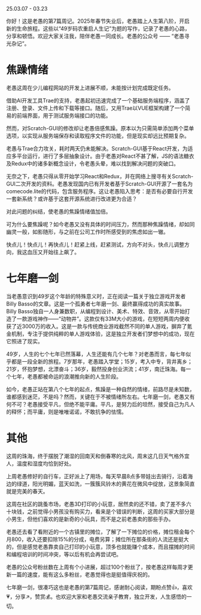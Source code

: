 
25.03.07 - 03.23

你好！这是老愚的第7篇周记。2025年春节失业后，老愚踏上人生第八阶，开启新的生命旅程。这些以“49岁码农重启人生记”为题的写作，记录了老愚的心路，分享和顿悟。欢迎大家关注我，陪伴老愚一同成长。老愚的公众号 —— “老愚寻光杂记”。

# 焦躁情绪

老愚这周在少儿编程网站的开发上进展不顺，未能按计划完成既定任务。

借助AI开发工具Trae的支持，老愚起初迅速完成了一个基础服务端程序，涵盖了注册、登录、文件上传和下载等接口。随后，又用Trae以VUE框架构建了一个简易的前端界面，用于测试服务端接口的功能。

然而，对Scratch-GUI的修改却让老愚倍感焦躁。原本以为只需简单添加两个菜单选项，以实现从服务端保存和读取程序文件的功能，但是现实却远比预期复杂。

老愚与Trae合力攻关，耗时两天仍未能解决。Scratch-GUI基于React开发，为适应多平台运行，进行了多层抽象设计。由于老愚对React不甚了解，JS的语法糖衣及Redux中的诸多新概念设计，令老愚头晕，难以找到解决问题的突破口。

无奈之下，老愚只得从零开始学习React和Redux，并在网络上搜寻有关Scratch-GUI二次开发的资料。老愚发现国内已有开发者基于Scratch-GUI开源了一套名为comecode.lite的代码，包含服务程序。这让老愚陷入思考：是否有必要自行开发一套新系统？或许基于这套开源系统进行改进更为合适？

对此问题的纠结，使老愚的焦躁情绪值加倍。

可为什么要焦躁呢？如今老愚又没有具体的时间压力，然而那种焦躁情绪，却如同幽灵一般，如影随形，与之前在公司工作时所感受到的焦虑如出一辙。

快点儿！快点儿！再快点儿！赶紧上线，赶紧测试，方向不对头，快点儿调整方向，我这血压又开始往上飙了。


# 七年磨一剑

当老愚意识到49岁这个年龄的特殊意义时，正在阅读一篇关于独立游戏开发者Billy Basso的文章。这是一个孤勇者七年磨一剑、最终赢得成功的真实故事。Billy Basso独自一人身兼数职，从编程到设计、美术、特效、音效，从零开始打造了一款游戏神作——“动物井”。这款仅有33M大小的游戏，在短短两周内便收获了近3000万的收入。这是一款与传统商业游戏截然不同的单人游戏，摒弃了氪金机制，专注于提供纯粹的单人游戏体验，这是独立开发者们梦想中的成功，现在它照进了现实。

49岁，人生的七个七年已然落幕，人生还能有几个七年？对老愚而言，每七年似乎都是一段全新的旅程。7岁那年，老愚踏入学堂；15岁，考入中专，背井离乡；21岁，怀抱梦想，北漂奋斗；36岁，毅然投身创业洪流；41岁，南迁珠海。每一个七年，老愚都被命运的浪潮推向新的人生阶段。

如今，老愚正站在第八个七年的起点，焦躁是一种自然的情绪，前路尽是未知数，谁都感到迷茫，不是吗？然而，关键在于不被情绪所左右。七年磨一剑，老愚又有何不可？老愚接受平凡，但绝不能平庸。平凡，是努力后的坦然，接受自己为凡人的释怀；而平庸，则是唯唯诺诺，不敢抗争的怯懦。

# 其他

这周的珠海，终于摆脱了潮湿的回南天和倒春寒的北风，周末这几日天气格外宜人，温度和湿度均恰到好处。

上周老愚修好的自行车，正好派上了用场，每天早晨8点多带娃出去骑行，沿着海边的绿道，阳光明媚，蓝天如洗，一簇簇风铃木的黄花在微风中绽放，这景象简直就是完美的春天。

这周在社区的跳蚤市场，老愚3D打印的小玩意，居然卖的还不错，卖了差不多六十块钱，之前觉得小男孩没有购买力，看来是个错误的判断，这周的买家大部分是小男生，但他们喜欢的是新奇的小玩具，而不是之前老愚卖的那些手办。

老愚还去看了看附近的一个古镇里的摊位，了解了一下摊位的价格，摊位租金每个月800，收入还要扣除15%的分成，电费另算；摊位所在那条街的人流还是挺大的，但是感觉老愚靠卖自己打印的小玩意，顶多也就能赚个成本，而且摆摊的时间和编程培训的时间冲突，等以后有机会再尝试吧。

老愚的公众号粉丝数在上周有个小进展，超过100个粉丝了，按老愚这样每周才更新一篇的速度，能有这么多粉丝，老愚觉得也是挺值得庆祝的。

七年磨一剑，很凑巧这也是老愚的第7篇周记，感谢耐心阅读，期盼点赞👍，喜欢💗，分享↗️，赞赏💰。也欢迎大家和老愚交流亲子教育，独立开发，人生感悟的一切。

